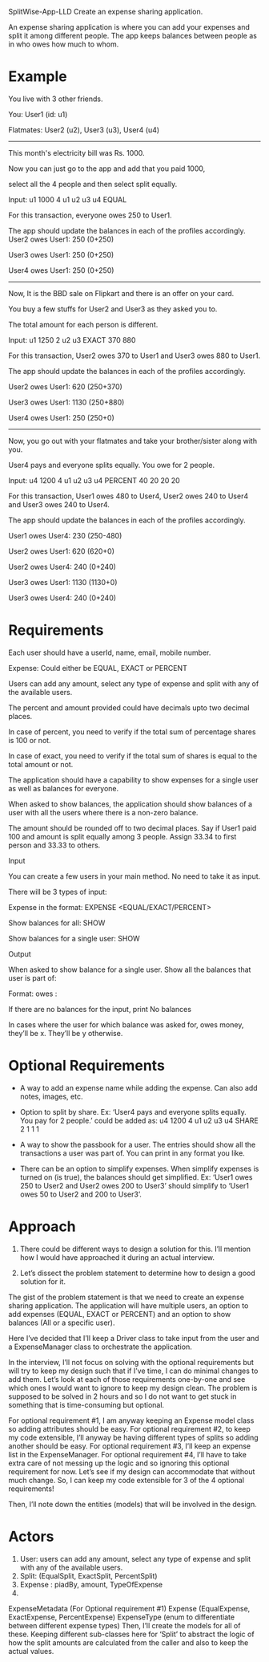 SplitWise-App-LLD
Create an expense sharing application.

An expense sharing application is where you can add your expenses and split it among different people. The app keeps balances between people as in who owes how much to whom.

# Example

You live with 3 other friends.

You: User1 (id: u1)

Flatmates: User2 (u2), User3 (u3), User4 (u4)

---

This month's electricity bill was Rs. 1000.

Now you can just go to the app and add that you paid 1000,

select all the 4 people and then select split equally.

Input: u1 1000 4 u1 u2 u3 u4 EQUAL

For this transaction, everyone owes 250 to User1.

The app should update the balances in each of the profiles accordingly. User2 owes User1: 250 (0+250)

User3 owes User1: 250 (0+250)

User4 owes User1: 250 (0+250)

---

Now, It is the BBD sale on Flipkart and there is an offer on your card.

You buy a few stuffs for User2 and User3 as they asked you to.

The total amount for each person is different.

Input: u1 1250 2 u2 u3 EXACT 370 880

For this transaction, User2 owes 370 to User1 and User3 owes 880 to User1.

The app should update the balances in each of the profiles accordingly.

User2 owes User1: 620 (250+370)

User3 owes User1: 1130 (250+880)

User4 owes User1: 250 (250+0)

---

Now, you go out with your flatmates and take your brother/sister along with you.

User4 pays and everyone splits equally. You owe for 2 people.

Input: u4 1200 4 u1 u2 u3 u4 PERCENT 40 20 20 20

For this transaction, User1 owes 480 to User4, User2 owes 240 to User4 and User3 owes 240 to User4.

The app should update the balances in each of the profiles accordingly.

User1 owes User4: 230 (250-480)

User2 owes User1: 620 (620+0)

User2 owes User4: 240 (0+240)

User3 owes User1: 1130 (1130+0)

User3 owes User4: 240 (0+240)

# Requirements

Each user should have a userId, name, email, mobile number.

Expense: Could either be EQUAL, EXACT or PERCENT

Users can add any amount, select any type of expense and split with any of the available users.

The percent and amount provided could have decimals upto two decimal places.

In case of percent, you need to verify if the total sum of percentage shares is 100 or not.

In case of exact, you need to verify if the total sum of shares is equal to the total amount or not.

The application should have a capability to show expenses for a single user as well as balances for everyone.

When asked to show balances, the application should show balances of a user with all the users where there is a non-zero balance.

The amount should be rounded off to two decimal places. Say if User1 paid 100 and amount is split equally among 3 people. Assign 33.34 to first person and 33.33 to others.

Input

You can create a few users in your main method. No need to take it as input.

There will be 3 types of input:

Expense in the format: EXPENSE <user-id-of-person-who-paid> <no-of-users> <space-separated-list-of-users> <EQUAL/EXACT/PERCENT> <space-separated-values-in-case-of-non-equal>

Show balances for all: SHOW

Show balances for a single user: SHOW <user-id>

Output

When asked to show balance for a single user. Show all the balances that user is part of:

Format: <user-id-of-x> owes <user-id-of-y>: <amount>

If there are no balances for the input, print No balances

In cases where the user for which balance was asked for, owes money, they’ll be x. They’ll be y otherwise.

# Optional Requirements

- A way to add an expense name while adding the expense. Can also add notes, images, etc.

- Option to split by share. Ex: ‘User4 pays and everyone splits equally. You pay for 2 people.’ could be added as: u4 1200 4 u1 u2 u3 u4 SHARE 2 1 1 1

- A way to show the passbook for a user. The entries should show all the transactions a user was part of. You can print in any format you like.

- There can be an option to simplify expenses. When simplify expenses is turned on (is true), the balances should get simplified. Ex: ‘User1 owes 250 to User2 and User2 owes 200 to User3’ should simplify to ‘User1 owes 50 to User2 and 200 to User3’.

# Approach 
1. There could be different ways to design a solution for this. I’ll mention how I would have approached it during an actual interview.

1. Let’s dissect the problem statement to determine how to design a good solution for it.

The gist of the problem statement is that we need to create an expense sharing application. The application will have multiple users, an option to add expenses (EQUAL, EXACT or PERCENT) and an option to show balances (All or a specific user).

Here I’ve decided that I’ll keep a Driver class to take input from the user and a ExpenseManager class to orchestrate the application.

In the interview, I’ll not focus on solving with the optional requirements but will try to keep my design such that if I’ve time, I can do minimal changes to add them. Let’s look at each of those requirements one-by-one and see which ones I would want to ignore to keep my design clean. The problem is supposed to be solved in 2 hours and so I do not want to get stuck in something that is time-consuming but optional.

For optional requirement #1, I am anyway keeping an Expense model class so adding attributes should be easy.
For optional requirement #2, to keep my code extensible, I’ll anyway be having different types of splits so adding another should be easy.
For optional requirement #3, I’ll keep an expense list in the ExpenseManager.
For optional requirement #4, I’ll have to take extra care of not messing up the logic and so ignoring this optional requirement for now. Let’s see if my design can accommodate that without much change.
So, I can keep my code extensible for 3 of the 4 optional requirements!

Then, I’ll note down the entities (models) that will be involved in the design.
# Actors
1. User: users can add any amount, select any type of expense and split with any of the available users.
1. Split: (EqualSplit, ExactSplit, PercentSplit)
1. Expense : piadBy, amount, TypeOfExpense
1. 
ExpenseMetadata (For Optional requirement #1)
Expense (EqualExpense, ExactExpense, PercentExpense)
ExpenseType (enum to differentiate between different expense types)
Then, I’ll create the models for all of these. Keeping different sub-classes here for ‘Split’ to abstract the logic of how the split amounts are calculated from the caller and also to keep the actual values.
